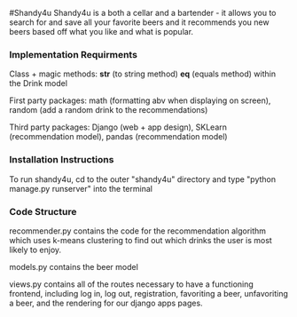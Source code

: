 #Shandy4u
Shandy4u is a both a cellar and a bartender - it allows you to search for
and save all your favorite beers and it recommends you new
beers based off what you like and what is popular.

### Implementation Requirments

Class + magic methods:
__str__ (to string method)
__eq__ (equals method) within the Drink model

First party packages:
math (formatting abv when displaying on screen),
random (add a random drink to the recommendations)

Third party packages:
Django (web + app design),
SKLearn (recommendation model),
pandas (recommendation model)

### Installation Instructions
To run shandy4u, cd to the outer "shandy4u" directory 
and type "python manage.py runserver" into the terminal

### Code Structure
recommender.py contains the code for the recommendation algorithm which
uses k-means clustering to find out which drinks the user is most likely
to enjoy. 

models.py contains the beer model

views.py contains all of the routes necessary to have a 
functioning frontend, including log in, log out, registration,
favoriting a beer, unfavoriting a beer, and the rendering for
our django apps pages. 